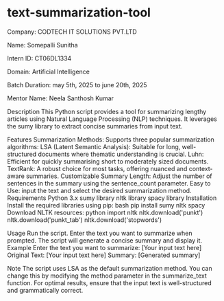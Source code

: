 # text-summarization-tool
Company: CODTECH IT SOLUTIONS PVT.LTD

Name: Somepalli Sunitha

Intern ID: CT06DL1334

Domain: Artificial Intelligence

Batch Duration: may 5th, 2025 to june 20th, 2025

Mentor Name: Neela Santhosh Kumar

Description
This Python script provides a tool for summarizing lengthy articles using Natural Language Processing (NLP) techniques. It leverages the sumy library to extract concise summaries from input text.

Features
Summarization Methods: Supports three popular summarization algorithms:
LSA (Latent Semantic Analysis): Suitable for long, well-structured documents where thematic understanding is crucial.
Luhn: Efficient for quickly summarising short to moderately sized documents.
TextRank: A robust choice for most tasks, offering nuanced and context-aware summaries.
Customizable Summary Length: Adjust the number of sentences in the summary using the sentence_count parameter.
Easy to Use: input the text and select the desired summarization method.
Requirements
Python 3.x
sumy library
nltk library
spacy library
Installation
Install the required libraries using pip: bash pip install sumy nltk spacy
Download NLTK resources:
python import nltk nltk.download('punkt') nltk.download('punkt_tab') nltk.download('stopwords')

Usage
Run the script.
Enter the text you want to summarize when prompted.
The script will generate a concise summary and display it.
Example
Enter the text you want to summarize: [Your input text here] Original Text: [Your input text here] Summary: [Generated summary]

Note
The script uses LSA as the default summarization method. You can change this by modifying the method parameter in the summarize_text function.
For optimal results, ensure that the input text is well-structured and grammatically correct.
